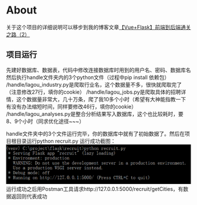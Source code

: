 # About
关于这个项目的详细说明可以移步到我的博客文章[【Vue+Flask】前端到后端通关之路（2）](http://maklok.com/blog/2018/06/21/article10002/)

## 项目运行
先建好数据库、数据表，代码中修改连接数据库时用到的用户名、密码、数据库名
然后执行handle文件夹内的3个python文件（过程中pip install 依赖包）
/handle/lagou_industry.py是爬取行业名，这个数据量不多，很快就爬取完了（注意修改27行，填你的cookie）
/handle/lagou_jobs.py是爬取具体的招聘详情，这个数据量非常大，几十万条，爬了我10多个小时（希望有大神能指教一下有没有办法缩短时间，同样要修改46行，填你的cookie）
/handle/lagou_analyses.py是整合分析结果写入数据库，这个也比较耗时，要8、9个小时（同求优化途径~~~）

handle文件夹中的3个文件运行完毕，你的数据库中就有了初始数据了。然后在项目根目录运行python recruit.py
运行成功截图：
<img src="./screenshots/screenshot1.png"/></br>
运行成功之后用Postman工具请求http://127.0.0.1:5000/recruit/getCities，有数据返回则代表成功
